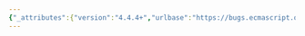 ```yaml
---
{"_attributes":{"version":"4.4.4+","urlbase":"https://bugs.ecmascript.org/","maintainer":"dherman@mozilla.com"},"bug":{"bug_id":2400,"creation_ts":"2013-12-13 08:42:00 -0800","short_desc":"25.2.1 GeneratorFunction Constructor: Remove comment about built-in module","delta_ts":"2014-05-14 13:42:12 -0700","product":"Draft for 6th Edition","component":"editorial issue","version":"Rev 21: November 8, 2013 Draft","rep_platform":"All","op_sys":"All","bug_status":"RESOLVED","resolution":"FIXED","priority":"Normal","bug_severity":"normal","everconfirmed":true,"reporter":{"uid":"andrebargull","name":"André Bargull"},"assigned_to":{"uid":"allen","name":"Allen Wirfs-Brock"},"long_desc":{"commentid":6948,"comment_count":0,"who":{"uid":"andrebargull","name":"André Bargull"},"bug_when":"2013-12-13 08:42:28 -0800","thetext":"25.2.1  The GeneratorFunction Constructor:\n\n> [...] GeneratorFunction exported from the built-in module \"std:iteration\".\n\n\nAFAIK built-in modules have been deferred."}}}
---
```

